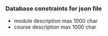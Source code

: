 
### Database constraints for json file
- module description max 1000 char
- course description max 1000 char